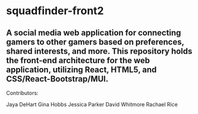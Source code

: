 # squadfinder-front2

## A social media web application for connecting gamers to other gamers based on preferences, shared interests, and more. This repository holds the front-end architecture for the web application, utilizing React, HTML5, and CSS/React-Bootstrap/MUI. 

Contributors:

Jaya DeHart
Gina Hobbs
Jessica Parker
David Whitmore
Rachael Rice
